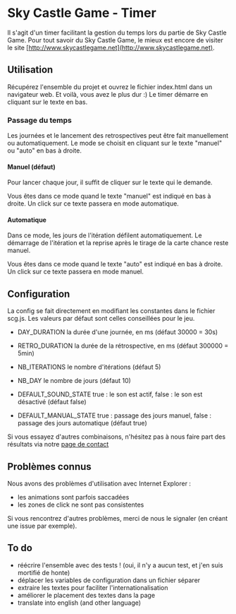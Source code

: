 Sky Castle Game - Timer
=======================

Il s'agit d'un timer facilitant la gestion du temps lors du partie de Sky Castle Game.
Pour tout savoir du Sky Castle Game, le mieux est encore de visiter le site [http://www.skycastlegame.net](http://www.skycastlegame.net).

Utilisation
-----------
Récupérez l'ensemble du projet et ouvrez le fichier index.html dans un navigateur web. Et voilà, vous avez le plus dur :)
Le timer démarre en cliquant sur le texte en bas.

### Passage du temps
Les journées et le lancement des retrospectives peut être fait manuellement ou automatiquement.
Le mode se choisit en cliquant sur le texte "manuel" ou "auto" en bas à droite.

#### Manuel (défaut)
Pour lancer chaque jour, il suffit de cliquer sur le texte qui le demande.

Vous êtes dans ce mode quand le texte "manuel" est indiqué en bas à droite. Un click sur ce texte passera en mode automatique.

#### Automatique
Dans ce mode, les jours de l'itération défilent automatiquement. Le démarrage de l'itération et la reprise après le tirage de la carte chance reste manuel.

Vous êtes dans ce mode quand le texte "auto" est indiqué en bas à droite. Un click sur ce texte passera en mode manuel.

Configuration
-------------
La config se fait directement en modifiant les constantes dans le fichier scg.js.
Les valeurs par défaut sont celles conseillées pour le jeu.

 * DAY_DURATION la durée d'une journée, en ms (défaut 30000 = 30s)
 * RETRO_DURATION la durée de la rétrospective, en ms (défaut 300000 = 5min)
 * NB_ITERATIONS le nombre d'itérations (défaut 5)
 * NB_DAY le nombre de jours (défaut 10)

 * DEFAULT_SOUND_STATE true : le son est actif, false : le son est désactivé (défaut false)
 * DEFAULT_MANUAL_STATE true : passage des jours manuel, false : passage des jours automatique (défaut true)

Si vous essayez d'autres combinaisons, n'hésitez pas à nous faire part des résultats via notre [page de contact](http://www.skycasltegame.net/?contact)


Problèmes connus
----------------
Nous avons des problèmes d'utilisation avec Internet Explorer :

* les animations sont parfois saccadées
* les zones de click ne sont pas consistentes

Si vous rencontrez d'autres problèmes, merci de nous le signaler (en créant une issue par exemple).

 To do
----
* réécrire l'ensemble avec des tests ! (oui, il n'y a aucun test, et j'en suis mortifié de honte)
* déplacer les variables de configuration dans un fichier séparer
* extraire les textes pour faciliter l'internationalisation
* améliorer le placement des textes dans la page
* translate into english (and other language)